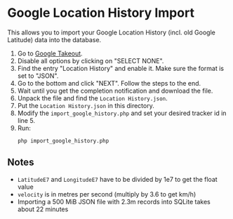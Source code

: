 Google Location History Import
==============================

This allows you to import your Google Location History (incl. old Google Latitude) data into the
database.

1. Go to [Google Takeout](https://takeout.google.com/).
2. Disable all options by clicking on "SELECT NONE".
3. Find the entry "Location History" and enable it. Make sure the format is set to "JSON".
4. Go to the bottom and click "NEXT". Follow the steps to the end.
5. Wait until you get the completion notification and download the file.
6. Unpack the file and find the `Location History.json`.
7. Put the `Location History.json` in this directory.
8. Modify the `import_google_history.php` and set your desired tracker id in line 5.
9. Run:
   ```
   php import_google_history.php
   ```

Notes
-----

* `LatitudeE7` and `LongitudeE7` have to be divided by 1e7 to get the float value
* `velocity` is in metres per second (multiply by 3.6 to get km/h)
* Importing a 500 MiB JSON file with 2.3m records into SQLite takes about 22 minutes
